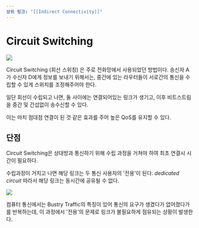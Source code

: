 ```yaml
---
상위 링크: "[[Indirect Connectivity]]"
---
```

# Circuit Switching

![](https://i.imgur.com/tzpPEgw.png)


Circuit Switching (회선 스위칭) 은 주로 전화망에서 사용되었던 방법이다. 송신자 A가 수신자 D에게 정보를 보내기 위해서는, 중간에 있는 라우터들이 서로간의 통신을 수립할 수 있게 스위치를 조정해주어야 한다.

일단 회선이 수립되고 나면, 둘 사이에는 연결되어있는 링크가 생기고, 이후 비트스트림을 중간 및 간섭없이 송수신할 수 있다.

이는 마치 점대점 연결이 된 것 같은 효과를 주어 높은 QoS를 유지할 수 있다.

## 단점
Circuit Switching은 상대방과 통신하기 위해 수립 과정을 거쳐야 하여 최초 연결시 시간이 필요하다.

수립과정이 거치고 나면 해당 링크는 두 통신 사용자의 '전용'이 된다. *dedicated circuit* 따라서 해당 링크는 동시간에 공유될 수 없다.

![](https://i.imgur.com/ovTEdCf.png)

컴퓨터 통신에서는 Bustry Traffic의 특징이 있어 통신의 요구가 생겼다가 없어졌다가를 반복하는데, 이 과정에서 '전용'의 문제로 링크가 불필요하게 점유되는 상황이 발생한다.
